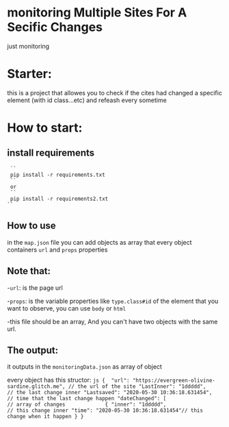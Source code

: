 # monitoring Multiple Sites For A Secific Changes

 just monitoring

# Starter:

  this is a project that allowes you to check if the cites had changed a specific element (with id class...etc) and refeash every sometime

 
 # How to start:
 
   ## install requirements
     ``
     pip install -r requirements.txt
     ``
     or
     ``
     pip install -r requirements2.txt
    ``
   
   ## How to use
   in the ``map.json`` file you can add objects as array that every object containers ``url`` and ``props`` properties

   ## Note that:
   -``url``: is the page url

   -``props``: is the variable properties like ``type.class#id`` of the element that you want to observe, you can use ``body`` or ``html``

   -this file should be an array, And you can't have two objects with the same url.

   ## The output:
   it outputs in the ``monitoringData.json`` as array of object 
        
   every object has this structor:
            ```js
               { 
                    "url": "https://evergreen-olivine-sardine.glitch.me", // the url of the site
                    "LastInner": "1ddddd",                                // the last change inner
                    "Lastsaved": "2020-05-30 10:36:18.631454",            // time that the last change happen
                    "dateChanged": [                                      // array of changes            
                        {
                            "inner": "1ddddd",                  // this change inner
                            "time": "2020-05-30 10:36:18.631454"// this change when it happen
                        }
               }
            ```
